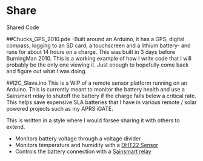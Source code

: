 # Share
Shared Code

##Chucks_GPS_2010.pde
-Built around an Arduino, it has a GPS, digital compass, logging to an SD card, a touchscreen and a lithium battery- and runs for about 14 hours on a charge.
This was built in 3 days before BurningMan 2010.  This is a working example of how I write code that I will probably be the only one viewing it.  Just enough to hopefully come back and figure out what I was doing.

##I2C_Slave.ino
This is a WIP of a remote sensor platform running on an Arduino.  This is currently meant to monitor the battery health and use a Sainsmart relay to shutoff the battery if the charge falls below a critical rate.  This helps save expensive SLA batteries that I have in various remote / solar powered projects such as my APRS iGATE.

This is written in a style where I would forsee sharing it with others to extend.

- Monitors battery voltage through a voltage divider
- Monitors temperature and humidity with a [DHT22 Sensor](http://www.adafruit.com/products/385?gclid=CL-95abFpMQCFQenaQodpaQAVA)
- Controls the battery connection with a [Sainsmart relay](http://www.sainsmart.com/arduino-compatibles-1/relay.html)





